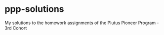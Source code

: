 # ppp-solutions
 My solutions to the homework assignments of the Plutus Pioneer Program - 3rd Cohort
